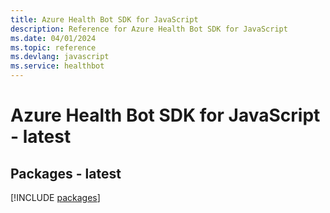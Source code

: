 ```yaml
---
title: Azure Health Bot SDK for JavaScript
description: Reference for Azure Health Bot SDK for JavaScript
ms.date: 04/01/2024
ms.topic: reference
ms.devlang: javascript
ms.service: healthbot
---
```

# Azure Health Bot SDK for JavaScript - latest
## Packages - latest
[!INCLUDE [packages](health-bot-index.md)]